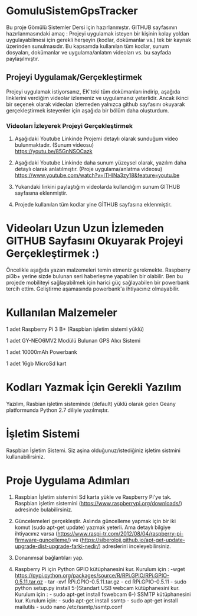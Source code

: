 # GomuluSistemGpsTracker
Bu proje Gömülü Sistemler Dersi için hazırlanmıştır.
GITHUB sayfasının hazırlanmasındaki amaç   : Projeyi uygulamak isteyen bir kişinin kolay yoldan uygulayabilmesi için gerekli herşeyin (kodlar, dokümanlar vs.) tek bir kaynak üzerinden sunulmasıdır. Bu kapsamda kullanılan tüm kodlar, sunum dosyaları, dokümanlar ve uygulama/anlatım videoları vs. bu sayfada paylaşılmıştır.

## Projeyi Uygulamak/Gerçekleştirmek
Projeyi uygulamak istiyorsanız, EK'teki tüm dokümanları indirip, aşağıda linklerini verdiğim videolar izlemeniz ve uygulamanız yeterlidir. Ancak ikinci bir seçenek olarak videoları izlemeden yalnızca github sayfasını okuyarak gerçekleştirmek isteyenler için aşağıda bir bölüm daha oluşturdum.

### Videoları İzleyerek Projeyi Gerçekleştirmek

1. Aşağıdaki Youtube Linkinde Projemi detaylı olarak sunduğum video bulunmaktadır. (Sunum videosu)                                     
https://youtu.be/85GnNSOCazk

2. Aşağıdaki Youtube Linkinde daha sunum yüzeysel olarak, yazılım daha detaylı olarak anlatılmıştır. (Proje uygulama/anlatma videosu)
https://www.youtube.com/watch?v=lTHlNa3zy18&feature=youtu.be

3. Yukarıdaki linkini paylaştığım videolarda kullandığım sunum GITHUB sayfasına eklenmiştir.

4. Projede kullanılan tüm kodlar yine GİTHUB sayfasına eklenmiştir.



# Videoları Uzun Uzun İzlemeden  GITHUB Sayfasını Okuyarak Projeyi Gerçekleştirmek :)
Öncelikle aşağıda yazan malzemeleri temin etmeniz gerekmekte. Raspberry pi3b+ yerine sizde bulunan seri haberleşme yapabilen bir  olabilir. Ben bu projede mobiliteyi sağlayabilmek için harici güç sağlayabilen bir powerbank tercih ettim. Geliştirme aşamasında powerbank'a ihtiyacınız olmayabilir.

# Kullanılan Malzemeler

1 adet Raspberry Pi 3 B+ (Raspbian işletim sistemi yüklü)

1 adet GY-NEO6MV2 Modülü Bulunan GPS Alıcı Sistemi

1 adet 10000mAh Powerbank

1 adet 16gb MicroSd kart

# Kodları Yazmak İçin Gerekli Yazılım
Yazılım, Rasbian işletim sisteminde (default) yüklü olarak gelen Geany platformunda Python 2.7 diliyle yazılmıştır.

# İşletim Sistemi
Raspbian İşletim Sistemi. Siz aşina olduğunuz/istediğiniz işletim sistmini kullanabilirsiniz.

# Proje Uygulama Adımları
1. Raspbian İşletim sistemini Sd karta yükle ve Raspberry Pi'ye tak. Raspbian işletim sistemini (https://www.raspberrypi.org/downloads/) adresinde bulabilirsiniz. 

2. Güncelemeleri gerçekleştir. Aslında güncelleme yapmak için bir iki komut (sudo apt-get update) yazmak yeterli. Ama detaylı bilgiye ihtiyacınız varsa (https://www.raspi-tr.com/2012/08/04/raspberry-pi-firmware-guncelleme/) ve (https://siberoloji.github.io/apt-get-update-upgrade-dist-upgrade-farki-nedir/) adreslerini inceleyebilirsiniz.

3. Donanımsal bağlantıları yap.

4. Raspberry Pi için Python GPIO kütüphanesini kur.
    Kurulum için :
        -wget https://pypi.python.org/packages/source/R/RPi.GPIO/RPi.GPIO-0.5.11.tar.gz
        - tar -xvf RPi.GPIO-0.5.11.tar.gz
        - cd RPi.GPIO-0.5.11
        - sudo python setup.py install
5-)Standart USB webcam kütüphanesini kur.
    Kurulum için :
        - sudo apt-get install fswebcam
6-) SSMTP kütüphanesini kur.
    Kurulum için:
        - sudo apt-get install ssmtp
        - sudo apt-get install mailutils
        - sudo nano /etc/ssmtp/ssmtp.conf



